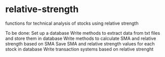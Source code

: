 # relative-strength
functions for technical analysis of stocks using relative strength

To be done:
Set up a database
Write methods to extract data from txt files and store them in database
Write methods to calculate SMA and relative strength based on SMA
Save SMA and relative strength values for each stock in database
Write transaction systems based on relative strenght
